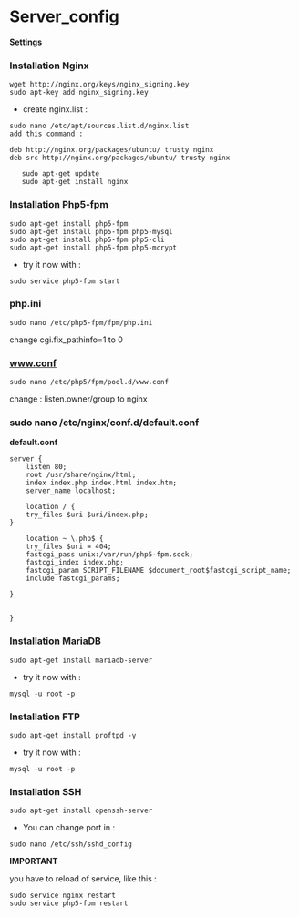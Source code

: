 # Server_config
 <i class="icon-cog"></i> **Settings**

### Installation Nginx
```
wget http://nginx.org/keys/nginx_signing.key
sudo apt-key add nginx_signing.key
```



 * create  nginx.list :  
```
sudo nano /etc/apt/sources.list.d/nginx.list
add this command :
 
deb http://nginx.org/packages/ubuntu/ trusty nginx
deb-src http://nginx.org/packages/ubuntu/ trusty nginx
```

```
   sudo apt-get update
   sudo apt-get install nginx
```


### Installation Php5-fpm
```
sudo apt-get install php5-fpm
sudo apt-get install php5-fpm php5-mysql
sudo apt-get install php5-fpm php5-cli
sudo apt-get install php5-fpm php5-mcrypt
```

 * try it now with  :  
```
sudo service php5-fpm start
```
### php.ini

```
sudo nano /etc/php5-fpm/fpm/php.ini

```
change cgi.fix_pathinfo=1 to 0 

###  www.conf
```
sudo nano /etc/php5/fpm/pool.d/www.conf
```
change : listen.owner/group to nginx


### sudo nano /etc/nginx/conf.d/default.conf
**default.conf**

```
server {
	listen 80;
	root /usr/share/nginx/html;
	index index.php index.html index.htm;
	server_name localhost;
		
	location / {
	try_files $uri $uri/index.php;
}

	location ~ \.php$ {
	try_files $uri = 404;
	fastcgi_pass unix:/var/run/php5-fpm.sock;
	fastcgi_index index.php;
	fastcgi_param SCRIPT_FILENAME $document_root$fastcgi_script_name;
	include fastcgi_params;	

}


}
```

### Installation MariaDB
```
sudo apt-get install mariadb-server
```

 * try it now with :  
```
mysql -u root -p 
```


### Installation FTP
```
sudo apt-get install proftpd -y
```

 * try it now with :  
```
mysql -u root -p 
```

### Installation SSH
```
sudo apt-get install openssh-server
```

 * You can change port in  :  
```
sudo nano /etc/ssh/sshd_config
```

 <i class="icon-cog"></i> **IMPORTANT**


you have to reload of service, like this : 

```
sudo service nginx restart
sudo service php5-fpm restart
```